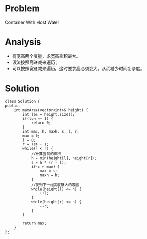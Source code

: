 # Problem
Container With Most Water

# Analysis
* 有宽高两个变量，求宽高乘积最大。
* 没法按照高递减来遍历；
* 可以按照宽递减来遍历，这时要求高必须变大。从而减少时间复杂度。

# Solution
```
class Solution {
public:
    int maxArea(vector<int>& height) {
        int len = height.size();
        if(len <= 1) {
            return 0;
        }
        int max, h, maxh, s, l, r;
        max = 0;
        l = 0;
        r = len - 1;
        while(l < r) {
            //计算当前的面积
            h = min(height[l], height[r]);
            s = h * (r - l);
            if(s > max) {
                max = s;
                maxh = h;
            }
            //找到下一组高度够大的容器
            while(height[l] <= h) {
                ++l;
            }
            while(height[r] <= h) {
                --r;
            }
        }
        
        return max;
    }
};
```

